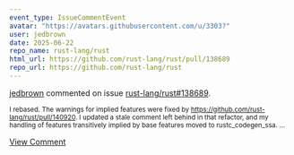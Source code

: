 ```yaml
---
event_type: IssueCommentEvent
avatar: "https://avatars.githubusercontent.com/u/3303?"
user: jedbrown
date: 2025-06-22
repo_name: rust-lang/rust
html_url: https://github.com/rust-lang/rust/pull/138689
repo_url: https://github.com/rust-lang/rust
---
```


<a href='https://github.com/jedbrown' target='_blank'>jedbrown</a> commented on issue <a href='https://github.com/rust-lang/rust/pull/138689' target='_blank'>rust-lang/rust#138689</a>.

<small>I rebased. The warnings for implied features were fixed by https://github.com/rust-lang/rust/pull/140920. I updated a stale comment left behind in that refactor, and my handling of features transitively implied by base features moved to rustc_codegen_ssa. ...</small>

<a href='https://github.com/rust-lang/rust/pull/138689' target='_blank'>View Comment</a>